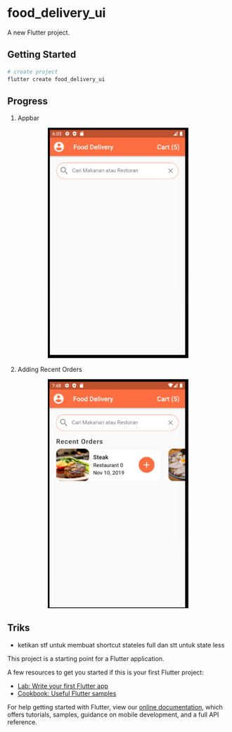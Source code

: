 # food_delivery_ui

A new Flutter project.

## Getting Started
```bash
# create project
flutter create food_delivery_ui
```

## Progress
1. Appbar
<p align="center">
  <img src="./screen-shot/appbar-search-panel.png" width="320" alt="Nest Logo" />
</p>

2. Adding Recent Orders
<p align="center">
  <img src="./screen-shot/recent-orders.png" width="320" alt="Nest Logo" />
</p>

## Triks
- ketikan stf untuk membuat shortcut stateles full dan stt untuk state less

This project is a starting point for a Flutter application.

A few resources to get you started if this is your first Flutter project:

- [Lab: Write your first Flutter app](https://flutter.dev/docs/get-started/codelab)
- [Cookbook: Useful Flutter samples](https://flutter.dev/docs/cookbook)

For help getting started with Flutter, view our
[online documentation](https://flutter.dev/docs), which offers tutorials,
samples, guidance on mobile development, and a full API reference.
